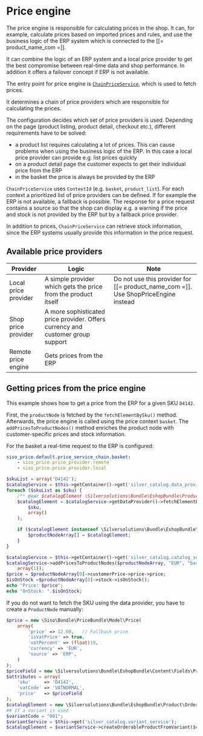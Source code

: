 # Price engine

The price engine is responsible for calculating prices in the shop.
It can, for example, calculate prices based on imported prices and rules,
and use the business logic of the ERP system which is connected to the [[= product_name_com =]]. 

It can combine the logic of an ERP system and a local price provider
to get the best compromise between real-time data and shop performance.
In addition it offers a failover concept if ERP is not available. 

The entry point for price engine is [`ChainPriceService`](price_engine_api/price_engine_services/chainpriceservice/chainpriceservice.md),
which is used to fetch prices.

It determines a chain of price providers which are responsible for calculating the prices. 

The configuration decides which set of price providers is used.
Depending on the page (product listing, product detail, checkout etc.), different requirements have to be solved:

- a product list requires calculating a lot of prices. This can cause problems when using the business logic of the ERP.
In this case a local price provider can provide e.g. list prices quickly
- on a product detail page the customer expects to get their individual price from the ERP
- in the basket the price is always be provided by the ERP

`ChainPriceService` uses `ContextId` (e.g. `basket`, `product_list`). For each context a prioritized list of price providers can be defined.
If for example the ERP is not available, a fallback is possible.
The response for a price request contains a source so that the shop can display e.g. a warning
if the price and stock is not provided by the ERP but by a fallback price provider. 

In addition to prices, `ChainPriceService` can retrieve stock information,
since the ERP systems usually provide this information in the price request. 

## Available price providers

|Provider|Logic|Note|
|--- |--- |--- |
|Local price provider|A simple provider which gets the price from the product itself|Do not use this provider for [[= product_name_com =]]. Use ShopPriceEngine instead|
|Shop price provider|A more sophisticated price provider. Offers currency and customer group support||
|Remote price engine|Gets prices from the ERP||

## Getting prices from the price engine

This example shows how to get a price from the ERP for a given SKU `D4142`.

First, the `productNode` is fetched by the `fetchElementBySku()` method.
Afterwards, the price engine is called using the price context `basket`.
The `addPricesToProductNodes()` method enriches the product node with customer-specific prices and stock information.

For the basket a real-time request to the ERP is configured:

``` yaml
siso_price.default.price_service_chain.basket:
    - siso_price.price_provider.remote
    - siso_price.price_provider.local
```

``` php
$skuList = array('D4142');
$catalogService = $this->getContainer()->get('silver_catalog.data_provider_service');
foreach ($skuList as $sku) {
    /** @var $catalogElement \Silversolutions\Bundle\EshopBundle\Product\ProductNode */
    $catalogElement = $catalogService->getDataProvider()->fetchElementBySku(
        $sku,
        array()
    );

    if ($catalogElement instanceof \Silversolutions\Bundle\EshopBundle\Catalog\CatalogElement) {
        $productNodeArray[] = $catalogElement;
    }
}

$catalogService = $this->getContainer()->get('silver_catalog.catalog_service');
$catalogService->addPricesToProductNodes($productNodeArray, "EUR", "basket",
    array(1));
$price = $productNodeArray[0]->customerPrice->price->price;
$isOnStock =$productNodeArray[0]->stock->isOnStock();
echo "Price: $price";
echo "OnStock: ".$isOnStock;
```

If you do not want to fetch the SKU using the data provider, you have to create a `ProductNode` manually:

``` php
$price = new \Siso\Bundle\PriceBundle\Model\Price(
    array(
        'price' => 12.00,   // Fallback price
        'isVatPrice' => true,
        'vatPercent' => (float)19,
        'currency' => 'EUR',
        'source' => 'ERP',
    )
);
$priceField = new \Silversolutions\Bundle\EshopBundle\Content\Fields\PriceField(array('price' => $price));
$attributes = array(
    'sku'     => 'D4142',
    'vatCode' => 'VATNORMAL',
    'price'   => $priceField
);
$catalogElement = new \Silversolutions\Bundle\EshopBundle\Product\OrderableProductNode($attributes, $urlService);
## If a variant is used
$variantCode = "001";
$variantService = $this->get('silver_catalog.variant_service');
$catalogElement = $variantService->createOrderableProductFromVariant($catalogElement, $variantCode);
```
